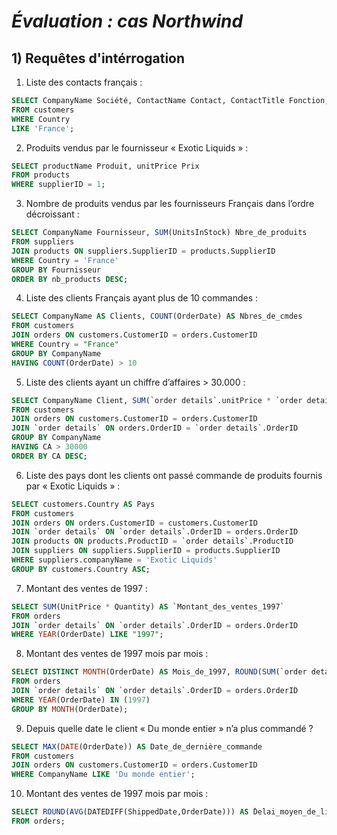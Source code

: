 # *Évaluation :* ***cas Northwind***

## **1) Requêtes d'intérrogation**

01. Liste des contacts français :
```sql
SELECT CompanyName Société, ContactName Contact, ContactTitle Fonction, Phone Num_de_téléphone
FROM customers
WHERE Country
LIKE 'France';
```

02. Produits vendus par le fournisseur « Exotic Liquids » :
```sql
SELECT productName Produit, unitPrice Prix
FROM products
WHERE supplierID = 1;
```
03. Nombre de produits vendus par les fournisseurs Français dans l’ordre décroissant :
```sql
SELECT CompanyName Fournisseur, SUM(UnitsInStock) Nbre_de_produits
FROM suppliers
JOIN products ON suppliers.SupplierID = products.SupplierID
WHERE Country = 'France'
GROUP BY Fournisseur
ORDER BY nb_products DESC;
```
04. Liste des clients Français ayant plus de 10 commandes :
```sql
SELECT CompanyName AS Clients, COUNT(OrderDate) AS Nbres_de_cmdes
FROM customers
JOIN orders ON customers.CustomerID = orders.CustomerID
WHERE Country = "France" 
GROUP BY CompanyName
HAVING COUNT(OrderDate) > 10
```
05. Liste des clients ayant un chiffre d’affaires > 30.000 :
```sql
SELECT CompanyName Client, SUM(`order details`.unitPrice * `order details`.Quantity) CA, Country Pays
FROM customers
JOIN orders ON customers.CustomerID = orders.CustomerID
JOIN `order details` ON orders.OrderID = `order details`.OrderID 
GROUP BY CompanyName 
HAVING CA > 30000
ORDER BY CA DESC;
```
06. Liste des pays dont les clients ont passé commande de produits fournis par « Exotic Liquids » :
```sql
SELECT customers.Country AS Pays
FROM customers
JOIN orders ON orders.CustomerID = customers.CustomerID
JOIN `order details` ON `order details`.OrderID = orders.OrderID
JOIN products ON products.ProductID = `order details`.ProductID
JOIN suppliers ON suppliers.SupplierID = products.SupplierID
WHERE suppliers.companyName = 'Exotic Liquids'
GROUP BY customers.Country ASC;
```
07. Montant des ventes de 1997 :
```sql
SELECT SUM(UnitPrice * Quantity) AS `Montant_des_ventes_1997`
FROM orders
JOIN `order details` ON `order details`.OrderID = orders.OrderID
WHERE YEAR(OrderDate) LIKE "1997";
```
08. Montant des ventes de 1997 mois par mois :
```sql
SELECT DISTINCT MONTH(OrderDate) AS Mois_de_1997, ROUND(SUM(`order details`.UnitPrice*`order details`.Quantity),2) AS `Montant_des_ventes_de_1997`
FROM orders
JOIN `order details` ON `order details`.OrderID = orders.OrderID
WHERE YEAR(OrderDate) IN (1997)
GROUP BY MONTH(OrderDate);
```
09. Depuis quelle date le client « Du monde entier » n’a plus commandé ?
```sql
SELECT MAX(DATE(OrderDate)) AS Date_de_dernière_commande
FROM customers
JOIN orders ON customers.CustomerID = orders.CustomerID
WHERE CompanyName LIKE 'Du monde entier';
```
10. Montant des ventes de 1997 mois par mois :
```sql
SELECT ROUND(AVG(DATEDIFF(ShippedDate,OrderDate))) AS ̀Delai_moyen_de_livraison_en_jours
FROM orders;
```